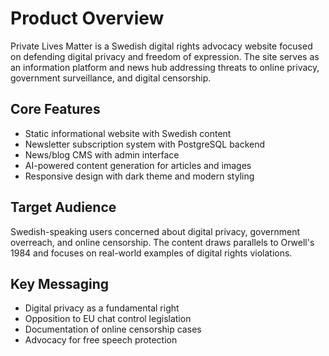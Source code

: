 # Product Overview

Private Lives Matter is a Swedish digital rights advocacy website focused on defending digital privacy and freedom of expression. The site serves as an information platform and news hub addressing threats to online privacy, government surveillance, and digital censorship.

## Core Features
- Static informational website with Swedish content
- Newsletter subscription system with PostgreSQL backend
- News/blog CMS with admin interface
- AI-powered content generation for articles and images
- Responsive design with dark theme and modern styling

## Target Audience
Swedish-speaking users concerned about digital privacy, government overreach, and online censorship. The content draws parallels to Orwell's 1984 and focuses on real-world examples of digital rights violations.

## Key Messaging
- Digital privacy as a fundamental right
- Opposition to EU chat control legislation
- Documentation of online censorship cases
- Advocacy for free speech protection